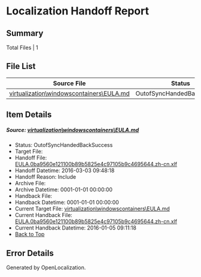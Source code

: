 # <a name='report-top'></a> Localization Handoff Report

## Summary
 Total Files | 1

## File List
 Source File | Status | Details 
 ----------- | ------ | ------- 
 [virtualization\windowscontainers\EULA.md](https://github.com/OpenLocalizationOrg/hyperV/blob/f8f8bf64a85c960db3f610b2a6d07f0e9316b035/virtualization/windowscontainers/EULA.md) | OutofSyncHandedBackSuccess | [Details](#fa53c214597e4b34fa08c4682e0fc032441f3edc222)

## Item Details
##### <a name='fa53c214597e4b34fa08c4682e0fc032441f3edc222'></a> Source: [virtualization\windowscontainers\EULA.md](https://github.com/OpenLocalizationOrg/hyperV/blob/f8f8bf64a85c960db3f610b2a6d07f0e9316b035/virtualization/windowscontainers/EULA.md)
* Status: OutofSyncHandedBackSuccess
* Target File: 
* Handoff File: [EULA.0ba9560e121100b89b5825e4c97105b9c4695644.zh-cn.xlf](https://github.com/OpenLocalizationOrg/olhandoff/blob/fc82e1eb720e6541a8948c8a35d41b8d304a4329/ol-handoff/OpenLocalizationOrg/hyperV.zh-cn/master/ht-special/EULA.0ba9560e121100b89b5825e4c97105b9c4695644.zh-cn.xlf)
* Handoff Datetime: 2016-03-03 09:48:18
* Handoff Reason: Include
* Archive File: 
* Archive Datetime: 0001-01-01 00:00:00
* Handback File: 
* Handback Datetime: 0001-01-01 00:00:00
* Current Target File: [virtualization\windowscontainers\EULA.md](https://github.com/OpenLocalizationOrg/hyperV.zh-cn/blob/1244bab1c67eff8dda8d2fe4627aee4101b5d7dc/virtualization/windowscontainers/EULA.md)
* Current Handback File: [EULA.0ba9560e121100b89b5825e4c97105b9c4695644.zh-cn.xlf](https://github.com/OpenLocalizationOrg/olhandback/blob/fa45d2aee5c5fcc4ebf423e2a5b870151c81691b/ol-handback/OpenLocalizationOrg/hyperV.zh-cn/master/EULA.0ba9560e121100b89b5825e4c97105b9c4695644.zh-cn.xlf)
* Current Handback Datetime: 2016-01-05 09:11:18
* [Back to Top](#report-top)


## Error Details

Generated by OpenLocalization.
